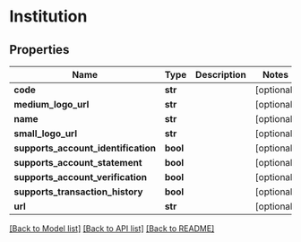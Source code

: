 # Institution

## Properties
Name | Type | Description | Notes
------------ | ------------- | ------------- | -------------
**code** | **str** |  | [optional] 
**medium_logo_url** | **str** |  | [optional] 
**name** | **str** |  | [optional] 
**small_logo_url** | **str** |  | [optional] 
**supports_account_identification** | **bool** |  | [optional] 
**supports_account_statement** | **bool** |  | [optional] 
**supports_account_verification** | **bool** |  | [optional] 
**supports_transaction_history** | **bool** |  | [optional] 
**url** | **str** |  | [optional] 

[[Back to Model list]](../README.md#documentation-for-models) [[Back to API list]](../README.md#documentation-for-api-endpoints) [[Back to README]](../README.md)


